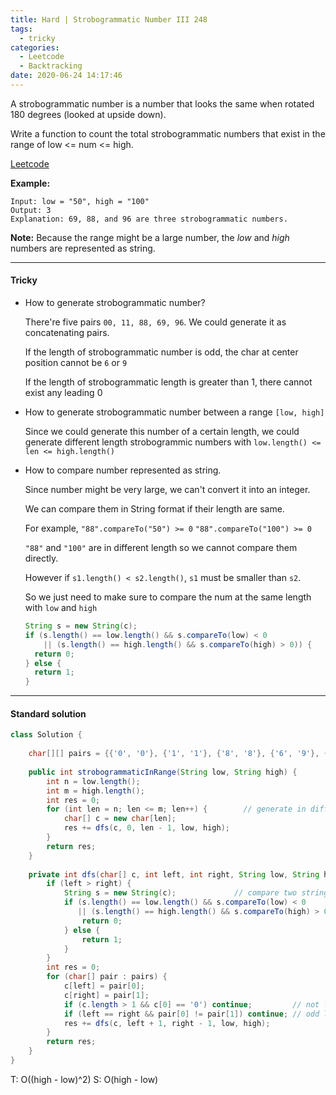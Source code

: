 ```yaml
---
title: Hard | Strobogrammatic Number III 248
tags:
  - tricky
categories:
  - Leetcode
  - Backtracking
date: 2020-06-24 14:17:46
---
```


A strobogrammatic number is a number that looks the same when rotated 180 degrees (looked at upside down).

Write a function to count the total strobogrammatic numbers that exist in the range of low <= num <= high.

[Leetcode](https://leetcode.com/problems/strobogrammatic-number-iii/)

<!--more-->

**Example:**

```
Input: low = "50", high = "100"
Output: 3 
Explanation: 69, 88, and 96 are three strobogrammatic numbers.
```

**Note:**
Because the range might be a large number, the *low* and *high* numbers are represented as string.

---

#### Tricky 

* How to generate strobogrammatic number?

  There're five pairs `00, 11, 88, 69, 96`. We could generate it as concatenating pairs.

  If the length of strobogrammatic number is odd, the char at center position cannot be `6` or `9`

  If the length of strobogrammatic length is greater than 1, there cannot exist any leading 0

* How to generate strobogrammatic number between a range `[low, high]`

  Since we could generate this number of a certain length, we could generate different length strobogrammic numbers with `low.length() <= len <= high.length()`

* How to compare number represented as string.

  Since number might be very large, we can't convert it into an integer.

  We can compare them in String format if their length are same.

  For example, `"88".compareTo("50") >= 0` `"88".compareTo("100") >= 0`

  `"88"` and `"100"` are in different length so we cannot compare them directly.

  However if `s1.length() < s2.length()`, `s1` must be smaller than `s2`.

  So we just need to make sure to compare the num at the same length with `low` and `high`

  ```java
  String s = new String(c);
  if (s.length() == low.length() && s.compareTo(low) < 0
      || (s.length() == high.length() && s.compareTo(high) > 0)) {
    return 0;
  } else {
    return 1;
  }
  ```

---

#### Standard solution  

```java
class Solution {
    
    char[][] pairs = {{'0', '0'}, {'1', '1'}, {'8', '8'}, {'6', '9'}, {'9', '6'}};
    
    public int strobogrammaticInRange(String low, String high) {
        int n = low.length();
        int m = high.length();
        int res = 0;
        for (int len = n; len <= m; len++) {        // generate in different length
            char[] c = new char[len];
            res += dfs(c, 0, len - 1, low, high);
        }
        return res;
    }
    
    private int dfs(char[] c, int left, int right, String low, String high) {
        if (left > right) {
            String s = new String(c);             // compare two string
            if (s.length() == low.length() && s.compareTo(low) < 0
               || (s.length() == high.length() && s.compareTo(high) > 0)) {
                return 0;
            } else {
                return 1;
            }
        }
        int res = 0;
        for (char[] pair : pairs) {
            c[left] = pair[0];
            c[right] = pair[1];
            if (c.length > 1 && c[0] == '0') continue;         // not leading 0
            if (left == right && pair[0] != pair[1]) continue; // odd length c
            res += dfs(c, left + 1, right - 1, low, high);
        }
        return res;
    }
}
```

T: O((high - low)^2)				S: O(high - low)